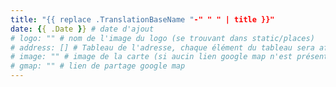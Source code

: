 ```yaml
---
title: "{{ replace .TranslationBaseName "-" " " | title }}"
date: {{ .Date }} # date d'ajout
# logo: "" # nom de l'image du logo (se trouvant dans static/places)
# address: [] # Tableau de l'adresse, chaque élément du tableau sera affiché succéssivement
# image: "" # image de la carte (si aucin lien google map n'est présent)
# gmap: "" # lien de partage google map
---
```



